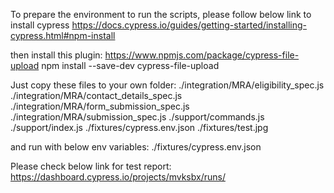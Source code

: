 To prepare the environment to run the scripts, please follow below link to install cypress
https://docs.cypress.io/guides/getting-started/installing-cypress.html#npm-install

then install this plugin:
https://www.npmjs.com/package/cypress-file-upload
npm install --save-dev cypress-file-upload

Just copy these files to your own folder:
./integration/MRA/eligibility_spec.js
./integration/MRA/contact_details_spec.js
./integration/MRA/form_submission_spec.js
./integration/MRA/submission_spec.js
./support/commands.js
./support/index.js
./fixtures/cypress.env.json
./fixtures/test.jpg

and run with below env variables:
./fixtures/cypress.env.json

Please check below link for test report:
https://dashboard.cypress.io/projects/mvksbx/runs/
